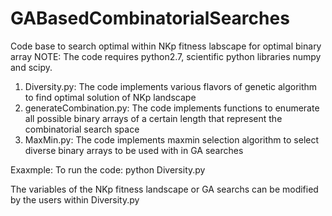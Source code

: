 # GABasedCombinatorialSearches
Code base to search optimal within NKp fitness labscape for optimal binary array
NOTE: The code requires python2.7, scientific python libraries numpy and scipy.  

1) Diversity.py: The code implements various flavors of genetic algorithm to find optimal solution of NKp landscape
2) generateCombination.py: The code implements functions to enumerate all possible
   binary arrays of a certain length that represent the combinatorial search space
3) MaxMin.py: The code implements maxmin selection algorithm to select diverse binary arrays to be used with in GA searches


Exaxmple:
To run the code: python Diversity.py

The variables of the NKp fitness landscape or GA searchs can be modified by the users within Diversity.py
